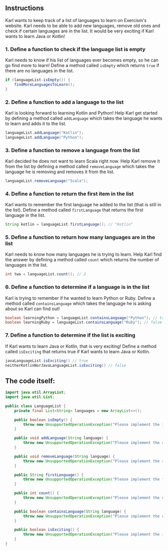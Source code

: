## Instructions

Karl wants to keep track of a list of languages to learn on Exercism's website. Karl needs to be able to add new languages, remove old ones and check if certain languages are in the list. It would be very exciting if Karl wants to learn Java or Kotlin!

### 1. Define a function to check if the language list is empty

Karl needs to know if his list of languages ever becomes empty, so he can go find more to learn! Define a method called `isEmpty` which returns `true` if there are no languages in the list.

```java
if (languageList.isEmpty()) {
    findMoreLanguagesToLearn();
}
```

### 2. Define a function to add a language to the list

Karl is looking forward to learning Kotlin and Python! Help Karl get started by defining a method called `addLanguage` which takes the language he wants to learn and adds it to the list.

```java
languageList.addLanguage("Kotlin");
languageList.addLanguage("Python");
```

### 3. Define a function to remove a language from the list

Karl decided he does not want to learn Scala right now. Help Karl remove it from the list by defining a method called `removeLanguage` which takes the language he is removing and removes it from the list.

```java
languageList.removeLanguage("Scala");
```

### 4. Define a function to return the first item in the list

Karl wants to remember the first language he added to the list (that is still in the list). Define a method called `firstLanguage` that returns the first language in the list.

```java
String kotlin = languageList.firstLanguage(); // "Kotlin"
```

### 5. Define a function to return how many languages are in the list

Karl needs to know how many languages he is trying to learn. Help Karl find the answer by defining a method called `count` which returns the number of languages in the list.

```java
int two = languageList.count(); // 2
```

### 6. Define a function to determine if a language is in the list

Karl is trying to remember if he wanted to learn Python or Ruby. Define a method called `containsLanguage` which takes the language he is asking about so Karl can find out!

```java
boolean learningPython = languageList.containsLanguage("Python"); // true
boolean learningRuby = languageList.containsLanguage("Ruby"); // false
```

### 7. Define a function to determine if the list is exciting

If Karl wants to learn Java or Kotlin, that is very exciting! Define a method called `isExciting` that returns true if Karl wants to learn Java or Kotlin.

```java
javaLanguageList.isExciting() // true
neitherKotlinNorJavaLanguageList.isExciting() // false
```

## The code itself:

```java
import java.util.ArrayList;
import java.util.List;

public class LanguageList {
    private final List<String> languages = new ArrayList<>();

    public boolean isEmpty() {
        throw new UnsupportedOperationException("Please implement the isEmpty() method");
    }

    public void addLanguage(String language) {
        throw new UnsupportedOperationException("Please implement the addLanguage() method");
    }

    public void removeLanguage(String language) {
        throw new UnsupportedOperationException("Please implement the removeLanguage() method");
    }

    public String firstLanguage() {
        throw new UnsupportedOperationException("Please implement the firstLanguage() method");
    }

    public int count() {
        throw new UnsupportedOperationException("Please implement the count() method");
    }

    public boolean containsLanguage(String language) {
        throw new UnsupportedOperationException("Please implement the containsLanguage() method");
    }

    public boolean isExciting() {
        throw new UnsupportedOperationException("Please implement the isExciting() method");
    }
}

```